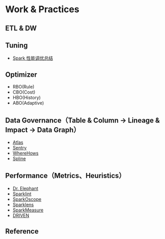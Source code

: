 # Work & Practices

## ETL & DW

## Tuning

* [Spark 性能调优总结](https://github.com/endymecy/spark-config-and-tuning)

## Optimizer

- RBO(Rule)
- CBO(Cost)
- HBO(History)
- ABO(Adaptive)

## Data Governance（Table & Column -> Lineage & Impact -> Data Graph）

* [Atlas](https://atlas.apache.org/)
* [Sentry](https://sentry.apache.org/)
* [WhereHows](https://github.com/linkedin/WhereHows)
* [Spline](https://github.com/AbsaOSS/spline)

## Performance（Metrics、Heuristics）

* [Dr. Elephant](https://github.com/linkedin/dr-elephant)
* [Sparklint](https://github.com/groupon/sparklint)
* [SparkOscope](https://github.com/ibm-research-ireland/sparkoscope)
* [Sparklens](https://github.com/qubole/sparklens)
* [SparkMeasure](https://github.com/LucaCanali/sparkMeasure)
* [DRIVEN](http://www.driven.io/spark/)

## Reference

